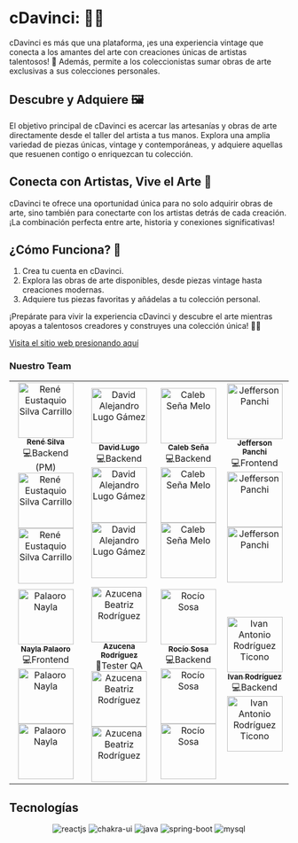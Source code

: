 # cDavinci: 🎨✨

cDavinci es más que una plataforma, ¡es una experiencia vintage que conecta a los amantes del arte con creaciones únicas de artistas talentosos! 🌟 Además, permite a los coleccionistas sumar obras de arte exclusivas a sus colecciones personales.

## Descubre y Adquiere 🖼️

El objetivo principal de cDavinci es acercar las artesanías y obras de arte directamente desde el taller del artista a tus manos. Explora una amplia variedad de piezas únicas, vintage y contemporáneas, y adquiere aquellas que resuenen contigo o enriquezcan tu colección.

## Conecta con Artistas, Vive el Arte 🚀

cDavinci te ofrece una oportunidad única para no solo adquirir obras de arte, sino también para conectarte con los artistas detrás de cada creación. ¡La combinación perfecta entre arte, historia y conexiones significativas!

## ¿Cómo Funciona? 🎨

1. Crea tu cuenta en cDavinci.
2. Explora las obras de arte disponibles, desde piezas vintage hasta creaciones modernas.
3. Adquiere tus piezas favoritas y añádelas a tu colección personal.

¡Prepárate para vivir la experiencia cDavinci y descubre el arte mientras apoyas a talentosos creadores y construyes una colección única! 🎨✨

[Visita el sitio web presionando aquí](https://cDavinci.vercel.app/)

### Nuestro Team

<table align="center">
  <tr>
    <td align="center">
      <a href="https://github.com/rene3255">
        <img src="https://avatars.githubusercontent.com/rene3255" width="100px;" alt="René Eustaquio Silva Carrillo" />
        <br />
        <sub><b>René Silva</b></sub>
      </a>
      <br />
      💻Backend (PM)
       <br />
       <a href="https://github.com/rene3255">
        <img src="https://img.shields.io/badge/GitHub-100000?style=for-the-badge&logo=github&logoColor=white" width="100px;" alt="René Eustaquio Silva Carrillo" />
      </a>
       <br />
       <a href="https://www.linkedin.com/in/vmc555/">
        <img src="https://img.shields.io/badge/LinkedIn-0077B5?style=for-the-badge&logo=linkedin&logoColor=white" width="100px;" alt="René Eustaquio Silva Carrillo" />
      </a>
    </td>
    <td align="center">
      <a href="https://github.com/davidlugodev">
        <img src="https://avatars.githubusercontent.com/davidlugodev" width="100px;" alt="David Alejandro Lugo Gámez" />
        <br />
        <sub><b>David Lugo </b></sub>
      </a>
      <br />
      💻Backend
       <br />
       <a href="https://github.com/davidlugodev">
        <img src="https://img.shields.io/badge/GitHub-100000?style=for-the-badge&logo=github&logoColor=white" width="100px;" alt="David Alejandro Lugo Gámez" />
      </a>
       <br />
       <a href="https://www.linkedin.com/in/davlgven/">
        <img src="https://img.shields.io/badge/LinkedIn-0077B5?style=for-the-badge&logo=linkedin&logoColor=white" width="100px;" alt="David Alejandro Lugo Gámez" />
      </a>
    </td>
    <td align="center">
      <a href="https://github.com/Calebsenm">
        <img src="https://avatars.githubusercontent.com/Calebsenm" width="100px;" alt="Caleb Seña Melo" />
        <br />
        <sub><b>Caleb Seña</b></sub>
      </a>
      <br />
      💻Backend
       <br />
       <a href="https://github.com/Calebsenm">
        <img src="https://img.shields.io/badge/GitHub-100000?style=for-the-badge&logo=github&logoColor=white" width="100px;" alt="Caleb Seña Melo" />
      </a>
       <br />
       <a href="https://www.linkedin.com/in/calebsenm/">
        <img src="https://img.shields.io/badge/LinkedIn-0077B5?style=for-the-badge&logo=linkedin&logoColor=white" width="100px;" alt="Caleb Seña Melo" />
      </a>
    </td>
    <td align="center">
      <a href="https://github.com/jfpanchi">
        <img src="https://avatars.githubusercontent.com/jfpanchi" width="100px;" alt="Jefferson Panchi" />
        <br />
        <sub><b>Jefferson Panchi</b></sub>
      </a>
      <br />
      💻Frontend
       <br />
       <a href="https://github.com/jfpanchi">
        <img src="https://img.shields.io/badge/GitHub-100000?style=for-the-badge&logo=github&logoColor=white" width="100px;" alt="Jefferson Panchi" />
      </a>
       <br />
       <a href="https://www.linkedin.com/in/jefferson-panchi-chacon/">
        <img src="https://img.shields.io/badge/LinkedIn-0077B5?style=for-the-badge&logo=linkedin&logoColor=white" width="100px;" alt="Jefferson Panchi" />
      </a>
    </td>
  </tr>
  <tr>
    <td align="center">
      <a href="https://github.com/naylapalaoro">
        <img src="https://avatars.githubusercontent.com/naylapalaoro" width="100px;" alt="Palaoro Nayla" />
        <br />
        <sub><b>Nayla Palaoro</b></sub>
      </a>
      <br />
      💻Frontend
       <br />
       <a href="https://github.com/naylapalaoro">
        <img src="https://img.shields.io/badge/GitHub-100000?style=for-the-badge&logo=github&logoColor=white" width="100px;" alt="Palaoro Nayla" />
      </a>
       <br />
       <a href="https://www.linkedin.com/in/nayla-palaoro-beltran-a688b51ba">
        <img src="https://img.shields.io/badge/LinkedIn-0077B5?style=for-the-badge&logo=linkedin&logoColor=white" width="100px;" alt="Palaoro Nayla" />
      </a>
    </td>
    <td align="center">
      <a href="https://github.com/AzucenaBR">
        <img src="https://avatars.githubusercontent.com/AzucenaBR" width="100px;" alt="Azucena Beatriz Rodríguez" />
        <br />
        <sub><b>Azucena Rodríguez</b></sub>
      </a>
      <br />
      🧪Tester QA
       <br />
       <a href="https://github.com/AzucenaBR">
        <img src="https://img.shields.io/badge/GitHub-100000?style=for-the-badge&logo=github&logoColor=white" width="100px;" alt="Azucena Beatriz Rodríguez" />
      </a>
       <br />
       <a href="https://www.linkedin.com/in/azucenabeatrizrodríguez-62ba80238">
        <img src="https://img.shields.io/badge/LinkedIn-0077B5?style=for-the-badge&logo=linkedin&logoColor=white" width="100px;" alt="Azucena Beatriz Rodríguez" />
      </a>
    </td>
    <td align="center">
      <a href="https://github.com/RocioSosa24">
        <img src="https://avatars.githubusercontent.com/RocioSosa24" width="100px;" alt="Rocío Sosa" />
        <br />
        <sub><b>Rocío Sosa</b></sub>
      </a>
      <br />
      💻Backend
       <br />
       <a href="https://github.com/RocioSosa24">
        <img src="https://img.shields.io/badge/GitHub-100000?style=for-the-badge&logo=github&logoColor=white" width="100px;" alt="Rocío Sosa" />
      </a>
       <br />
       <a href="https://www.linkedin.com/in/rocío-sosa-06a6a82ab">
        <img src="https://img.shields.io/badge/LinkedIn-0077B5?style=for-the-badge&logo=linkedin&logoColor=white" width="100px;" alt="Rocío Sosa" />
      </a>
    </td>
   <td align="center">
      <a href="https://github.com/UivanIART">
        <img src="https://avatars.githubusercontent.com/UivanIART" width="100px;" alt="Ivan Antonio Rodríguez Ticono" />
        <br />
        <sub><b>Ivan Rodríguez </b></sub>
      </a>
      <br />
      💻Backend
       <br />
       <a href="https://github.com/UivanIART">
        <img src="https://img.shields.io/badge/GitHub-100000?style=for-the-badge&logo=github&logoColor=white" width="100px;" alt="Ivan Antonio Rodríguez Ticono" />
      </a>
    </td>
  </tr>
  <tr>    
  </tr>
</table>

## Tecnologías

<p align="center">
    <img src="https://img.shields.io/badge/React-20232A?style=for-the-badge&logo=react&logoColor=61DAFB" alt="reactjs" />
    <img src="https://img.shields.io/badge/Chakra%20UI-3bc7bd?style=for-the-badge&logo=chakraui&logoColor=white" alt="chakra-ui" />
    <img src="https://img.shields.io/badge/Java-ED8B00?style=for-the-badge&logo=openjdk&logoColor=white" alt="java" />
    <img src="https://img.shields.io/badge/Spring_Boot-F2F4F9?style=for-the-badge&logo=spring-boot" alt="spring-boot" />
    <img src="https://img.shields.io/badge/MySQL-005C84?style=for-the-badge&logo=mysql&logoColor=white" alt="mysql" />
</p>
